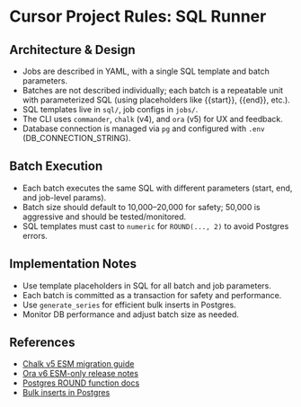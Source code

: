 # Cursor Project Rules: SQL Runner

## Architecture & Design
- Jobs are described in YAML, with a single SQL template and batch parameters.
- Batches are not described individually; each batch is a repeatable unit with parameterized SQL (using placeholders like {{start}}, {{end}}, etc.).
- SQL templates live in `sql/`, job configs in `jobs/`.
- The CLI uses `commander`, `chalk` (v4), and `ora` (v5) for UX and feedback.
- Database connection is managed via `pg` and configured with `.env` (DB_CONNECTION_STRING).

## Batch Execution
- Each batch executes the same SQL with different parameters (start, end, and job-level params).
- Batch size should default to 10,000–20,000 for safety; 50,000 is aggressive and should be tested/monitored.
- SQL templates must cast to `numeric` for `ROUND(..., 2)` to avoid Postgres errors.

## Implementation Notes
- Use template placeholders in SQL for all batch and job parameters.
- Each batch is committed as a transaction for safety and performance.
- Use `generate_series` for efficient bulk inserts in Postgres.
- Monitor DB performance and adjust batch size as needed.

## References
- [Chalk v5 ESM migration guide](https://github.com/chalk/chalk/releases/tag/v5.0.0)
- [Ora v6 ESM-only release notes](https://github.com/sindresorhus/ora/releases/tag/v6.0.0)
- [Postgres ROUND function docs](https://www.postgresql.org/docs/current/functions-math.html)
- [Bulk inserts in Postgres](https://www.cybertec-postgresql.com/en/bulk-inserts-vs-single-row-inserts-in-postgresql/)
